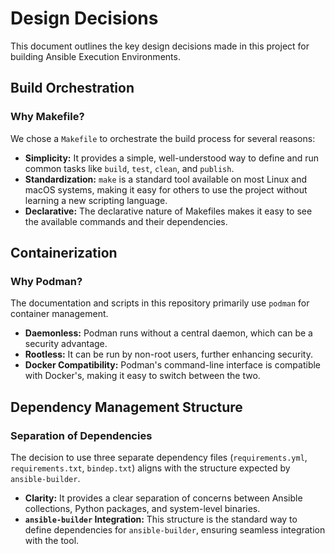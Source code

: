 # Design Decisions

This document outlines the key design decisions made in this project for building Ansible Execution Environments.

## Build Orchestration

### Why Makefile?

We chose a `Makefile` to orchestrate the build process for several reasons:

-   **Simplicity:** It provides a simple, well-understood way to define and run common tasks like `build`, `test`, `clean`, and `publish`.
-   **Standardization:** `make` is a standard tool available on most Linux and macOS systems, making it easy for others to use the project without learning a new scripting language.
-   **Declarative:** The declarative nature of Makefiles makes it easy to see the available commands and their dependencies.

## Containerization

### Why Podman?

The documentation and scripts in this repository primarily use `podman` for container management.

-   **Daemonless:** Podman runs without a central daemon, which can be a security advantage.
-   **Rootless:** It can be run by non-root users, further enhancing security.
-   **Docker Compatibility:** Podman's command-line interface is compatible with Docker's, making it easy to switch between the two.

## Dependency Management Structure

### Separation of Dependencies

The decision to use three separate dependency files (`requirements.yml`, `requirements.txt`, `bindep.txt`) aligns with the structure expected by `ansible-builder`.

-   **Clarity:** It provides a clear separation of concerns between Ansible collections, Python packages, and system-level binaries.
-   **`ansible-builder` Integration:** This structure is the standard way to define dependencies for `ansible-builder`, ensuring seamless integration with the tool.